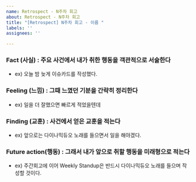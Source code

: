 ```yaml
---
name: Retrospect - N주차 회고
about: Retrospect - N주차 회고
title: "[Retrospect] N주차 회고 - 이름 "
labels: ''
assignees: ''

---
```


### Fact (사실) : 주요 사건에서 내가 취한 행동을 객관적으로 서술한다
- ex) 오늘 밤 늦게 이슈카드를 작성했다.

### Feeling (느낌) : 그때 느꼈던 기분을 간략히 정리한다
-  ex) 일을 더 잘했으면 빠르게 적었을텐데

### Finding (교훈) : 사건에서 얻은 교훈을 적는다
- ex) 앞으로는 다이나믹듀오 노래를 들으면서 일을 해야겠다.

### Future action(행동) : 그래서 내가 앞으로 취할 행동을 미래형으로 적는다
- ex) 주간회고에 이어 Weekly Standup은 반드시 다이나믹듀오 노래를 들으며 작성할 것이다.
